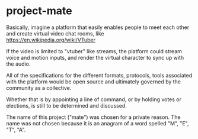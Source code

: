 # project-mate
Basically, imagine a platform that easily enables people to meet each other and create virtual video chat rooms, like https://en.wikipedia.org/wiki/VTuber

If the video is limited to "vtuber" like streams, the platform could stream voice and motion inputs, and render the virtual character to sync up with the audio.

All of the specifications for the different formats, protocols, tools associated with the platform would be open source and ultimately governed by the community as a collective.

Whether that is by appointing a line of command, or by holding votes or elections, is still to be determined and discussed.

The name of this project ("mate") was chosen for a private reason. The name was not chosen because it is an anagram of a word spelled "M", "E", "T", "A".
